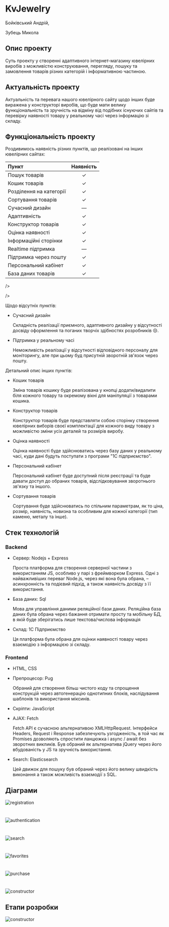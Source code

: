 # KvJewelry 
Бойківський Андрій,

Зубець Микола

## Опис проекту
Суть проекту у створенні адаптивного інтернет-магазину ювелірних виробів з можливістю конструювання, перегляду, пошуку та замовлення товарів різних категорій і інформативною частиною.

## Актуальність проекту

Актуальність та перевага нашого ювелірного сайту щодо інших буде виражена у конструкторі виробів, що буде мати велику функціональність та зручність на відміну від подібних існуючих сайтів та перевірку наявності товару у реальному часі через інформацію зі складу.
 
## Функціональність проекту
Роздивимось наявність різних пунктів, що реалізовані на інших ювелірних сайтах:

 | Пункт            | Наявність       | 
 | :------------------- | :----------------------: | 
| Пошук товарів| ✓                    |
| Кошик товарів | ✓                   |
| Розділення на категорії | ✓ |
| Сортування товарів | ✓         |
| Сучасний дизайн  |—              |
|Адаптивність|✓                        |
| Конструктор товарів| ✓        |
| Оцінка наявності| ✓               |
| Інформаційні сторінки | ✓    |
| Realtime підтримка       | —    |
| Підтримка через пошту | ✓  |
|Персональний кабінет|✓       |
|База даних товарів|✓             |

/>

/>

Щодо відсутніх пунктів:

- Сучасний дизайн 

  Складність реалізації приємного, адаптивного дизайну у відсутності досвіду оформлення та поганих творчіх здібностях розробників 😒.
 
- Підтримка у реальному часі

  Неможливість реалізації у відсутності відповідного персоналу для моніторингу, але при цьому буд присутній зворотній зв'язок через пошту.

Детальний опис інших пунктів:

- Кошик товарів

  Зміна товарів кошику буде реалізована у кнопці додати/видалити біля кожного товару та окремому вікні для маніпуляції з товарами кошика.
  
 - Конструктор товарів 
   
   Конструктор товарів буде представляти собою сторінку створення ювелірних виборів своєї комплектації для кожного виду товару з можливістю зміни усіх деталей та розмірів виробу.
  
 - Оцінка наявності
 
   Оцінка наявності буде здійснюватись через базу даних у реальному часі, куди дані будуть поступати з програми "1С підприємство". 
   
- Персональний кабінет
  
   Персональний кабінет буде доступний після реєстрації та буде давати доступ до обраних товарів, відслідковування зворотнього зв'язку та іншого.
  
 - Сортування товарів
 
   Сортування буде здійснюватись по спільним параметрам, як то ціна, розмір, наявність, новизна та особливим для кожної категорії (тип каменю, металу та інше).
  
## Стeк технологій

### Backend
- Сервер: Nodejs + Express

    Проста платформа для створення серверної частини з використанням JS, особливо у парі з фреймворком Express. Одні з найважливіших переваг Node.js, через які вона була обрана, – асинхронність та подієвий підхід, а також наявність досвіду з її використання.
- База даних: Sql

    Мова для управління даними реляційної бази даних. Реляційна база даних була обрана через бажання отримати просту та мобільну БД, в якій буде зберігатись лише текстова/числова інформація
- Склад: 1C Підприємство
    
    Ця платформа була обрана для оцінки наявності товару через взаємодію з інформацією зі складу.

### Frontend
- HTML, CSS
- Препроцесор: Pug

  Обраний для створення більш чистого коду та спрощення конструкцій через автогенерацію однотипних блоків, наслідування шаблонів та використання міксинів.
- Скріпти: JavaScript
- AJAX: Fetch

  Fetch API є сучасною альтернативою XMLHttpRequest. Інтерфейси Headers, Request і Response забезпечують узгодженість, в той час як Promises дозволяють спростити ланцюжка і async / await без зворотних викликів. Був обраний як альтернатива jQuery через його вбудованість у JS та зручність використання.
- Search: Elasticsearch

  Цей движок для пошуку був обраний через його велику швидкість виконання а також можливість взаємодії з SQL.
## Діаграми 

![registration](./assets/Diag1.png)
#
![authentication](./assets/Diag2.png)
#
![search](./assets/Diag3.png)
#
![favorites](./assets/Diag4.png)
#
![purchase](./assets/Diag5.png)
#
![constructor](./assets/Diag6.png)

## Етапи розробки
![constructor](./assets/Timeline.png)